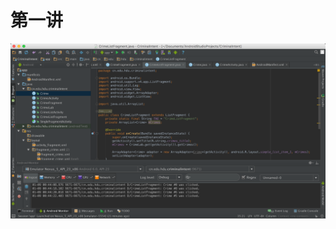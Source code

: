 # 第一讲
![image1](https://github.com/swansword/course_infosysnewtech/blob/master/2016/images/image1.png)
